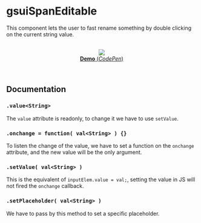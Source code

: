 # gsuiSpanEditable

This component lets the user to fast rename something by double clicking on the current string value.<br/>
<br/>
<p align="center">
  <a href="https://codepen.io/mr21/full/XRRVGm">
    <img src="https://gridsound.github.io/assets/screenshots/gsuiSpanEditable.png"/><br/>
    <b>Demo</b> (<i>CodePen</i>)
  </a>
</p>
<br/>

## Documentation

### `.value<String>`
The `value` attribute is readonly, to change it we have to use `setValue`.

### `.onchange = function( val<String> ) {}`
To listen the change of the value, we have to set a function on the `onchange` attribute, and the new value will be the only argument.

### `.setValue( val<String> )`
This is the equivalent of `inputElem.value = val;`, setting the value in JS will not fired the `onchange` callback.

### `.setPlaceholder( val<String> )`
We have to pass by this method to set a specific placeholder.
